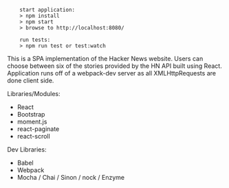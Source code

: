 ```
	start application:
	> npm install
	> npm start
	> browse to http://localhost:8080/

	run tests:
	> npm run test or test:watch
```

This is a SPA implementation of the Hacker News website. Users
can choose between six of the stories provided by the HN API built using React. Application runs off of a webpack-dev server as all XMLHttpRequests are done
client side.

Libraries/Modules:
* React
* Bootstrap
* moment.js
* react-paginate
* react-scroll

Dev Libraries:
* Babel
* Webpack
* Mocha / Chai / Sinon / nock / Enzyme
